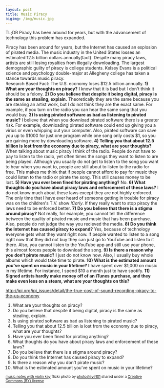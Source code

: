 ```yaml
---
layout: post
title: Music Piracy
bigimg: /img/music.jpg
---
```


TL;DR Piracy has been around for years, but with the advancement of technology this problem has expanded.


Piracy has been around for years, but the Internet has caused an explosion of pirated media. The music industry in the United States losses an estimated 12.5 billion dollars annually(fact). Despite many piracy laws, artists are still losing royalties from illegally downloading. The largest demographic guilty of piracy is college students.
Kelsey Evans is a political science and psychology double-major at Allegheny college has taken a stance towards music piracy.  
Research Based Fact: The U.S. economy loses $12.5 billion annually.
**1) What are your thoughts on piracy?**
I know that it is bad but I don't think it should be a felony.
**2) Do you believe that despite it being digital, piracy is the same as stealing, explain.**
Theoretically they are the same because you are stealing an artist work, but I do not think they are the exact same. For example, if you turn on the radio you can hear the same song that you would buy.
**3) Is using pirated software as bad as listening to pirated music?**
I believe that when you download pirated software there is a greater risk. For example, downloading pirated software could end up giving you a virius or even whipping out your computer. Also, pirated software can save you up to $1000 for just one program while one song only costs $1, so you are gaining more by downloading software.
**4) Telling you that about 12.5 billion is lost from the economy due to piracy, what are your thoughts?**
When talking about music piracy I think of the radio. People do not have to pay to listen to the radio, yet often times the songs they want to listen to are being played. Although you usually do not get to listen to the song you want to hear when you want to, people are still about to listen to the radio for free. This makes me think that if people cannot afford to pay for music they could listen to the radio or pirate the song. This still causes money to be lost.
**5) Have you ever been fined for pirating anything?**
No.
**6) What thoughts do you have about piracy laws and enforcement of these laws?**
I do not know much about these laws except they are not highly enforced. The only time that I have ever heard of someone getting in trouble for piracy was on the children's T.V. show *ICarly*. If they really want to stop piracy the laws need to be enforced better.
**7) Do you believe that there is a stigma around piracy?**
Not really, for example, you cannot tell the difference between the quality of pirated music and music that has been purchase. Also, people do not judge the way you recieved the media.
**8) Do you think the Internet has caused piracy to expand?**
Yes, because of technology everyone gets what they want right now. If people wanted to listen to a song right now that they did not buy they can just go to YouTube and listen to it there. Also, you cannot listen to the YouTube app and still use your phone, this almost forces people to download the song.
**9) Is there a reason why you don't pirate music?**
I just do not know how. Also, I usually buy whole albums which would take time to pirate.
**10) What is the estimated amount you've spent on music in your lifetime?**
I have spent over $1,000 on music in my lifetime. For instance, I spend $10 a month just to have spotify.
**11) Signed artists hardly make money off of an iTunes purchase, and they make even less on a steam, what are your thoughts on this?**

http://ipi.org/ipi_issues/detail/the-true-cost-of-sound-recording-piracy-to-the-us-economy

1) What are your thoughts on piracy?
2) Do you believe that despite it being digital, piracy is the same as stealing, explain.
3) Is using pirated software as bad as listening to pirated music?
4) Telling you that about 12.5 billion is lost from the economy due to piracy, what are your thoughts?
5) Have you ever been fined for pirating anything?
6) What thoughts do you have about piracy laws and enforcement of these laws?
7) Do you believe that there is a stigma around piracy?
8) Do you think the Internet has caused piracy to expand?
9) Is there a reason why you don't pirate music?
10) What is the estimated amount you've spent on music in your lifetime?

<small> <a title="music notes with violin key" href="https://flickr.com/photos/42931449@N07/5187487629">music notes with violin key</a> flickr photo by <a href="https://flickr.com/people/42931449@N07">photosteve101</a> shared under a <a href="https://creativecommons.org/licenses/by/2.0/">Creative Commons (BY) license</a> </small>
